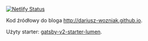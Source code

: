 [![Netlify Status](https://api.netlify.com/api/v1/badges/8c1ffaa9-2405-40ad-bc19-690c4478f90f/deploy-status)](https://app.netlify.com/sites/dariuszwozniak/deploys)

Kod źródłowy do bloga http://dariusz-wozniak.github.io.

Użyty starter: [gatsby-v2-starter-lumen](https://github.com/GatsbyCentral/gatsby-v2-starter-lumen).
